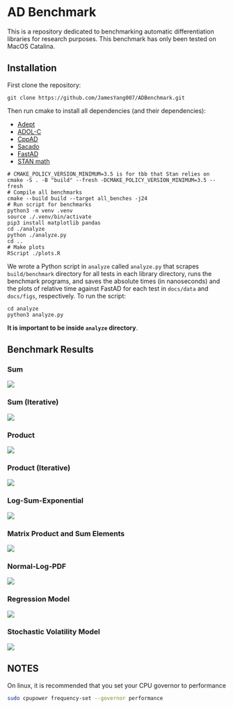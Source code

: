 # AD Benchmark

This is a repository dedicated to benchmarking automatic differentiation libraries for research purposes.
This benchmark has only been tested on MacOS Catalina.

## Installation

First clone the repository:
```
git clone https://github.com/JamesYang007/ADBenchmark.git
```

Then run cmake to install all dependencies (and their dependencies):
- [Adept](http://www.met.reading.ac.uk/clouds/adept/)
- [ADOL-C](https://github.com/coin-or/ADOL-C)
- [CppAD](https://coin-or.github.io/CppAD/doc/cppad.htm)
- [Sacado](https://github.com/trilinos/Trilinos/tree/master/packages/sacado)
- [FastAD](https://github.com/JamesYang007/FastAD)
- [STAN math](https://github.com/stan-dev/math)

```
# CMAKE_POLICY_VERSION_MINIMUM=3.5 is for tbb that Stan relies on
cmake -S . -B "build" --fresh -DCMAKE_POLICY_VERSION_MINIMUM=3.5 --fresh
# Compile all benchmarks
cmake --build build --target all_benches -j24
# Run script for benchmarks
python3 -m venv .venv
source ./.venv/bin/activate
pip3 install matplotlib pandas
cd ./analyze
python ./analyze.py
cd ..
# Make plots
RScript ./plots.R
```

We wrote a Python script in `analyze` called `analyze.py` that
scrapes `build/benchmark` directory for all tests in each library directory,
runs the benchmark programs,
and saves the absolute times (in nanoseconds) and
the plots of relative time against FastAD for each test in `docs/data` and `docs/figs`, respectively.
To run the script:
```
cd analyze
python3 analyze.py
```
__It is important to be inside `analyze` directory__.

## Benchmark Results

### Sum
![](docs/figs/combined_sum_plot.png)

### Sum (Iterative)
![](docs/figs/combined_sum_iter_plot.png)

### Product
![](docs/figs/combined_prod_plot.png)

### Product (Iterative)
![](docs/figs/combined_prod_iter_plot.png)

### Log-Sum-Exponential
![](docs/figs/combined_log_sum_exp_plot.png)

### Matrix Product and Sum Elements
![](docs/figs/combined_matrix_product_plot.png)

### Normal-Log-PDF
![](docs/figs/combined_normal_log_pdf_plot.png)

### Regression Model
![](docs/figs/combined_regression_plot.png)

### Stochastic Volatility Model
![](docs/figs/combined_stochastic_volatility_plot.png)

## NOTES

On linux, it is recommended that you set your CPU governor to performance

```bash
sudo cpupower frequency-set --governor performance
```